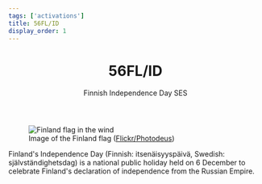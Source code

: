 ```yaml
---
tags: ['activations']
title: 56FL/ID
display_order: 1
---
```


<header>
<h1>56FL/ID</h1>
<p>Finnish Independence Day SES</p>
</header>

<figure class="photo">
<img src="/56fl-id/images/finland-flag.jpg" alt="Finland flag in the wind"">
<figcaption>Image of the Finland flag (<a href="https://www.flickr.com/photos/photodeus/2911819360/">Flickr/Photodeus</a>)</figcaption>
</figure>

Finland's Independence Day (Finnish: itsenäisyyspäivä, Swedish: självständighetsdag) is a national public holiday held on 6 December to celebrate Finland's declaration of independence from the Russian Empire.
